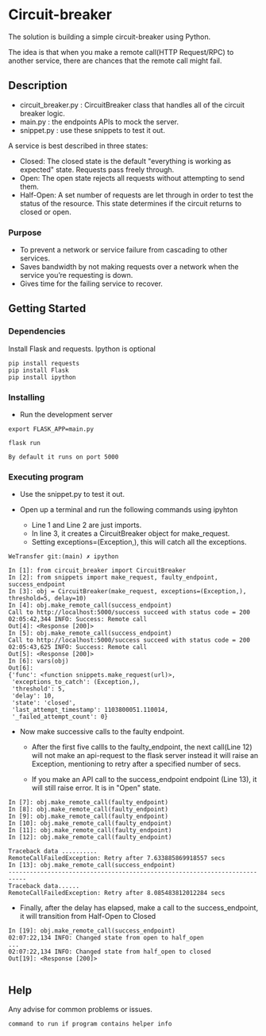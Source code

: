 # Circuit-breaker

The solution is building a simple circuit-breaker using Python.

The idea is that when you make a remote call(HTTP Request/RPC) to another service, there are chances that the remote call might fail.


## Description

* circuit_breaker.py : CircuitBreaker class that handles all of the circuit breaker logic.
* main.py : the endpoints APIs to mock the server.
* snippet.py : use these snippets to test it out.

A service is best described in three states:

* Closed: The closed state is the default "everything is working as expected" state. Requests pass freely through.
* Open: The open state rejects all requests without attempting to send them.
* Half-Open: A set number of requests are let through in order to test the status of the resource. This state       determines if the circuit returns to closed or open.

### Purpose

* To prevent a network or service failure from cascading to other services.
* Saves bandwidth by not making requests over a network when the service you’re requesting is down.
* Gives time for the failing service to recover.


## Getting Started

### Dependencies

Install Flask and requests. Ipython is optional

```
pip install requests
pip install Flask
pip install ipython
```

### Installing

* Run the development server
```
export FLASK_APP=main.py

flask run

By default it runs on port 5000

```


### Executing program

* Use the snippet.py to test it out.
* Open up a terminal and run the following commands using ipyhton

    - Line 1 and Line 2 are just imports. 
    - In line 3, it creates a CircuitBreaker object for make_request. 
    - Setting exceptions=(Exception,), this will catch all the exceptions. 

```
WeTransfer git:(main) ✗ ipython

In [1]: from circuit_breaker import CircuitBreaker
In [2]: from snippets import make_request, faulty_endpoint, success_endpoint
In [3]: obj = CircuitBreaker(make_request, exceptions=(Exception,), threshold=5, delay=10)
In [4]: obj.make_remote_call(success_endpoint)
Call to http://localhost:5000/success succeed with status code = 200
02:05:42,344 INFO: Success: Remote call
Out[4]: <Response [200]>
In [5]: obj.make_remote_call(success_endpoint)
Call to http://localhost:5000/success succeed with status code = 200
02:05:43,625 INFO: Success: Remote call
Out[5]: <Response [200]>
In [6]: vars(obj)
Out[6]:
{'func': <function snippets.make_request(url)>,
 'exceptions_to_catch': (Exception,),
 'threshold': 5,
 'delay': 10,
 'state': 'closed',
 'last_attempt_timestamp': 1103800051.110014,
 '_failed_attempt_count': 0}
```


* Now make successive calls to the faulty endpoint.

    - After the first five callls to the faulty_endpoint, the next call(Line 12) will not make an api-request to the flask server instead it will raise an Exception, mentioning to retry after a specified number of secs. 

    - If you make an API call to the success_endpoint endpoint (Line 13), 
    it will still raise error. It is in "Open" state.


```
In [7]: obj.make_remote_call(faulty_endpoint)
In [8]: obj.make_remote_call(faulty_endpoint)
In [9]: obj.make_remote_call(faulty_endpoint)
In [10]: obj.make_remote_call(faulty_endpoint)
In [11]: obj.make_remote_call(faulty_endpoint)
In [12]: obj.make_remote_call(faulty_endpoint)

Traceback data ..........
RemoteCallFailedException: Retry after 7.633885869918557 secs  
In [13]: obj.make_remote_call(success_endpoint)
---------------------------------------------------------------------------
Traceback data......
RemoteCallFailedException: Retry after 8.085483812012284 secs
```

* Finally, after the delay has elapsed, make a call to the success_endpoint, it will transition from Half-Open to Closed

```
In [19]: obj.make_remote_call(success_endpoint)
02:07:22,134 INFO: Changed state from open to half_open
...
02:07:22,134 INFO: Changed state from half_open to closed
Out[19]: <Response [200]>
 
```
 

## Help

Any advise for common problems or issues.
```
command to run if program contains helper info
```